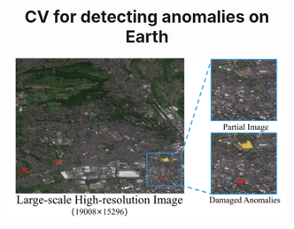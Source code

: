 <div align="center">
  <h1 align="center" style="font-size: 30px;">CV for detecting anomalies on Earth</h1>
  <img src="https://github.com/Jingtao-Li-CVer/Jingtao-Li-CVer/blob/main/Large-scale-github.jpg"><br><br>
</div>

<!-- ### Hi there 👋


<!-- [About Me](http://zhuozheng.top/)-->


<!--
**Z-Zheng/Z-Zheng** is a ✨ _special_ ✨ repository because its `README.md` (this file) appears on your GitHub profile.

Here are some ideas to get you started:

- 🔭 I’m currently working on ...
- 🌱 I’m currently learning ...
- 👯 I’m looking to collaborate on ...
- 🤔 I’m looking for help with ...
- 💬 Ask me about ...
- 📫 How to reach me: ...
- 😄 Pronouns: ...
- ⚡ Fun fact: ...
-->
